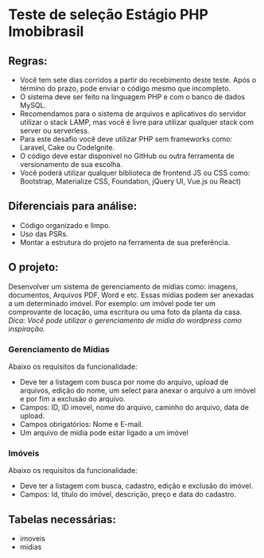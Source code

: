 # Teste de seleção Estágio PHP Imobibrasil

## Regras:
- Você tem sete dias corridos a partir do recebimento deste teste. Após o término do prazo, pode enviar o código mesmo que incompleto.
- O sistema deve ser feito na linguagem PHP e com o banco de dados MySQL. 
- Recomendamos para o sistema de arquivos e aplicativos do servidor utilizar o stack LAMP, mas você é livre para utilizar qualquer stack com server ou serverless.
- Para este desafio você deve utilizar PHP sem frameworks como: Laravel, Cake ou CodeIgnite.
- O código deve estar disponível no GitHub ou outra ferramenta de versionamento de sua escolha.
- Você poderá utilizar qualquer biblioteca de frontend JS ou CSS como: Bootstrap, Materialize CSS, Foundation, jQuery UI, Vue.js ou React)

## Diferenciais para análise:
- Código organizado e limpo.
- Uso das PSRs.
- Montar a estrutura do projeto na ferramenta de sua preferência.


## O projeto:
Desenvolver um sistema de gerenciamento de mídias como: imagens, documentos, Arquivos PDF, Word e etc. Essas mídias podem ser anexadas a um determinado imóvel. Por exemplo: um imóvel pode ter um comprovante de locação, uma escritura ou uma foto da planta da casa. 
*Dica: Você pode utilizar o gerenciamento de mídia do wordpress como inspiração.*

### Gerenciamento de Mídias
Abaixo os requisitos da funcionalidade:

- Deve ter a listagem com busca por nome do arquivo, upload de arquivos, edição do nome, um select para anexar o arquivo a um imóvel e por fim a exclusão do arquivo.
- Campos: ID, ID imovel, nome do arquivo, caminho do arquivo,  data de upload.
- Campos obrigatórios: Nome e E-mail.
- Um arquivo de mídia pode estar ligado a um imóvel

### Imóveis
Abaixo os requisitos da funcionalidade:

- Deve ter a listagem com busca, cadastro, edição e exclusão do imóvel.
- Campos: Id, título do imóvel, descrição, preço e data do cadastro.



## Tabelas necessárias:
- imoveis
- midias
